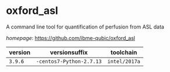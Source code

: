 # oxford_asl

A command line tool for quantification of perfusion from ASL data

*homepage*: <https://github.com/ibme-qubic/oxford_asl>

version | versionsuffix | toolchain
--------|---------------|----------
``3.9.6`` | ``-centos7-Python-2.7.13`` | ``intel/2017a``
